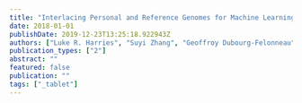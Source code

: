 ```yaml
---
title: "Interlacing Personal and Reference Genomes for Machine Learning Disease-Variant Detection"
date: 2018-01-01
publishDate: 2019-12-23T13:25:18.922943Z
authors: ["Luke R. Harries", "Suyi Zhang", "Geoffroy Dubourg-Felonneau", "James HR Farmery", "Jonathan Sinai", "Belle Taylor", "Nirmesh Patel", "John W. Cassidy", "John Shawe-Taylor", "Harry W. Clifford"]
publication_types: ["2"]
abstract: ""
featured: false
publication: ""
tags: ["_tablet"]
---
```


